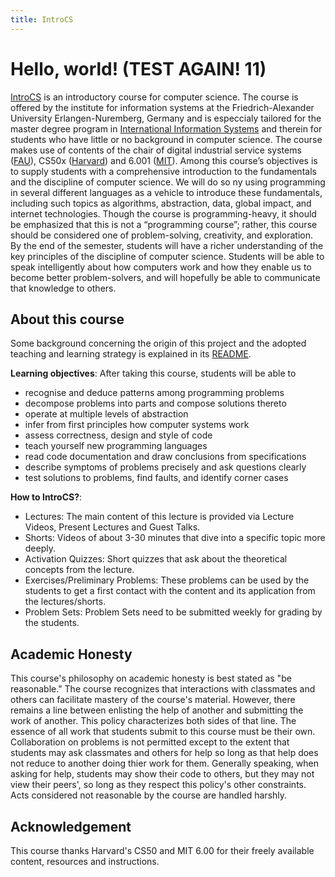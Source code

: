 ```yaml
---
title: IntroCS
---
```


# Hello, world! (TEST AGAIN! 11)
[IntroCS]((https://www.is.rw.fau.de/lehre/veranstaltungen/intro-to-cs/)) is an introductory course for computer science. The course is offered by the institute for information systems at the Friedrich-Alexander University Erlangen-Nuremberg, Germany and is especcialy tailored for the master degree program in [International Information Systems]((http://iis.fau.de/)) and therein for students who have little or no background in computer science. The course makes use of contents of the chair of digital industrial service systems ([FAU](https://www.fau.de/)), CS50x ([Harvard](https://www.harvard.edu/)) and 6.001 ([MIT](http://web.mit.edu/)).
Among this course’s objectives is to supply students with a comprehensive introduction to the fundamentals and the discipline of computer science. We will do so ny using programming in several different languages as a vehicle to introduce these fundamentals, including such topics as algorithms, abstraction, data, global impact, and internet technologies. Though the course is programming-heavy, it should be emphasized that this is not a “programming course”; rather, this course should be considered one of problem-solving, creativity, and exploration. By the end of the semester, students will have a richer understanding of the key principles of the discipline of computer science. Students will be able to speak intelligently about how computers work and how they enable us to become better problem-solvers, and will hopefully be able to communicate that knowledge to others.

## About this course
Some background concerning the origin of this project and the adopted teaching and learning strategy is explained in its [README](https://github.com/EinGartenzwerg/EinGartenzwerg.github.io/blob/master/README.md).

**Learning objectives**: After taking this course, students will be able to
- recognise and deduce patterns among programming problems
- decompose problems into parts and compose solutions thereto
- operate at multiple levels of abstraction
- infer from first principles how computer systems work
- assess correctness, design and style of code
- teach yourself new programming languages
- read code documentation and draw conclusions from specifications
- describe symptoms of problems precisely and ask questions clearly
- test solutions to problems, find faults, and identify corner cases

**How to IntroCS?**:
- Lectures: The main content of this lecture is provided via Lecture Videos, Present Lectures and Guest Talks.
- Shorts: Videos of about 3-30 minutes that dive into a specific topic more deeply.
- Activation Quizzes: Short quizzes that ask about the theoretical concepts from the lecture.
- Exercises/Preliminary Problems: These problems can be used by the students to get a first contact with the content and its application from the lectures/shorts.
- Problem Sets: Problem Sets need to be submitted weekly for grading by the students.

## Academic Honesty
This course's philosophy on academic honesty is best stated as "be reasonable." The course recognizes that interactions with classmates and others can facilitate mastery of the course's material. However, there remains a line between enlisting the help of another and submitting the work of another. This policy characterizes both sides of that line.
The essence of all work that students submit to this course must be their own. Collaboration on problems is not permitted except to the extent that students may ask classmates and others for help so long as that help does not reduce to another doing thier work for them. Generally speaking, when asking for help, students may show their code to others, but they may not view their peers', so long as they respect this policy's other constraints.
Acts considered not reasonable by the course are handled harshly.

## Acknowledgement
This course thanks Harvard's CS50 and MIT 6.00 for their freely available content, resources and instructions.